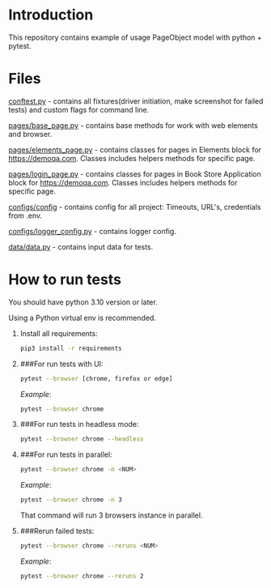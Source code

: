 # Introduction
This repository contains example of usage PageObject model with python + pytest.


# Files

[conftest.py](conftest.py) - contains all fixtures(driver initiation, make screenshot for failed tests) and custom flags for command line.

[pages/base_page.py](pages/base_page.py) - contains base methods for work with web elements and browser.

[pages/elements_page.py](pages/elements_page.py) - contains classes for pages in Elements block for https://demoqa.com.
Classes includes helpers methods for specific page.

[pages/login_page.py](pages/login_page.py) - contains classes for pages in Book Store Application block for https://demoqa.com.
Classes includes helpers methods for specific page.

[configs/config](configs/config.py) - contains config for all project: Timeouts, URL's, credentials from .env.

[configs/logger_config.py](configs/logger_config.py) - contains logger config.

[data/data.py](data/data.py) - contains input data for tests.

# How to run tests
You should have python 3.10 version or later.

Using a Python virtual env is recommended.

1) Install all requirements:

    ```bash
    pip3 install -r requirements
    ```
   
2) ###For run tests with UI:
    ```bash
    pytest --browser [chrome, firefox or edge]
    ```
   *Example*:
     ```bash
    pytest --browser chrome
    ```

3) ###For run tests in headless mode:
    ```bash
    pytest --browser chrome --headless
    ```
4) ###For run tests in parallel:
    ```bash
    pytest --browser chrome -n <NUM>
    ```
   *Example*:
    ```bash
    pytest --browser chrome -n 3
    ```
   That command will run 3 browsers instance in parallel.

5) ###Rerun failed tests:
    ```bash
    pytest --browser chrome --reruns <NUM>
    ```
   *Example*:
    ```bash
    pytest --browser chrome --reruns 2
    ```
